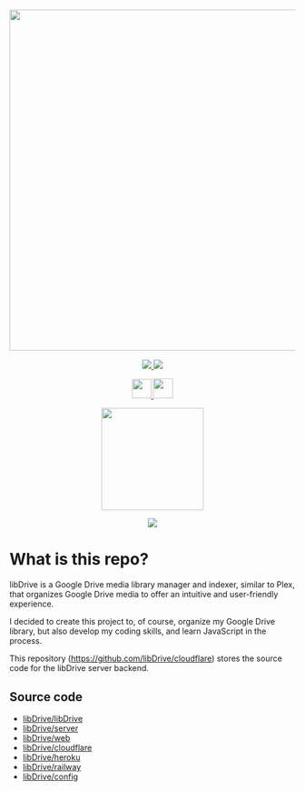 <a href="#">
  <h3 align="center">
    <img src="https://i.ibb.co/HVB5Dw1/lib-Drive-Header.png" width="600px" />
  </h3>
</a>

<p align="center">
  <a href="https://github.com/libDrive/libDrive/releases">
    <img src="https://img.shields.io/github/downloads/libDrive/libDrive/total?color=%234197fe&style=for-the-badge" />
  </a>
  <a href="https://github.com/libDrive/libDrive/releases/latest">
    <img src="https://img.shields.io/github/v/release/libDrive/libDrive?color=%234197fe&style=for-the-badge" />
  </a>
</p>

<p align="center">
  <a href="https://heroku.com/deploy?template=https://github.com/libDrive/heroku">
    <img src="https://www.herokucdn.com/deploy/button.svg" height="34" />
  </a>
  <a href="https://railway.app/new/template?template=https%3A%2F%2Fgithub.com%2FlibDrive%2Frailway&envs=LIBDRIVE_CONFIG%2CLIBDRIVE_VERSION%2CLIBDRIVE_CLOUD&optionalEnvs=LIBDRIVE_VERSION%2CLIBDRIVE_CLOUD&LIBDRIVE_CONFIGDesc=Create+this+through+the+config+generator%3A+https%3A%2F%2Fconfig.libdrive.tk&LIBDRIVE_VERSIONDesc=The+tag+version+or+latest.+Correct+usage%3A+%27v1.2.9%27+or+%27latest%27&LIBDRIVE_CLOUDDesc=Any+Google+Drive+folder+ID%2C+it+will+be+used+to+store+the+config+and+generated+metadata+&LIBDRIVE_CONFIGDefault=%7B+++++%22access_token%22%3A+%22%22%2C+++++%22account_list%22%3A+%5B%5D%2C+++++%22arcio%22%3A+%22dev%22%2C+++++%22auth%22%3A+true%2C+++++%22build_interval%22%3A+120%2C+++++%22build_type%22%3A+%22hybrid%22%2C+++++%22category_list%22%3A+%5B%5D%2C+++++%22client_id%22%3A+%22%22%2C+++++%22client_secret%22%3A+%22%22%2C+++++%22cloudflare%22%3A+%22%22%2C+++++%22refresh_token%22%3A+%22%22%2C+++++%22secret_key%22%3A+%22%22%2C+++++%22tmdb_api_key%22%3A+%22%22%2C+++++%22token_expiry%22%3A+%22%22%2C+++++%22transcoded%22%3A+false%2C+++++%22signup%22%3A+false+%7D">
    <img src="https://railway.app/button.svg" height="35" />
  </a>
</p>

<p align="center">
  <a href="https://eliasbenb.cf">
    <img src="https://i.ibb.co/rmDXnnk/Magnet-Magnet-prod.png" width="180" />
  </a>
</p>

<p align="center">
  <a href="https://t.me/libdrive_news">
    <img src="https://cdn0.iconfinder.com/data/icons/social-network-24/512/Telegram-64.png" />
  </a>
</p>

# What is this repo?

libDrive is a Google Drive media library manager and indexer, similar to Plex, that organizes Google Drive media to offer an intuitive and user-friendly experience.

I decided to create this project to, of course, organize my Google Drive library, but also develop my coding skills, and learn JavaScript in the process.

This repository (<https://github.com/libDrive/cloudflare>) stores the source code for the libDrive server backend.

## Source code

- [libDrive/libDrive](https://github.com/libDrive/libDrive)
- [libDrive/server](https://github.com/libDrive/server)
- [libDrive/web](https://github.com/libDrive/web)
- [libDrive/cloudflare](https://github.com/libDrive/cloudflare)
- [libDrive/heroku](https://github.com/libDrive/heroku)
- [libDrive/railway](https://github.com/libDrive/heroku)
- [libDrive/config](https://github.com/libDrive/config)
